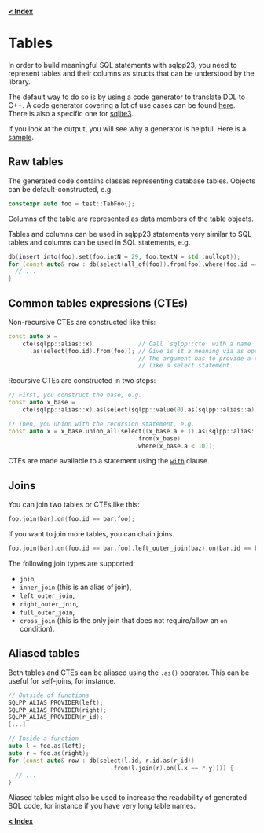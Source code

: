 [**\< Index**](README.md)

# Tables

In order to build meaningful SQL statements with sqlpp23, you need to represent
tables and their columns as structs that can be understood by the library.

The default way to do so is by using a code generator to translate DDL to C++. A
code generator covering a lot of use cases can be found
[here](https://github.com/rbock/sqlpp23/blob/main/scripts/ddl2cpp). There is
also a specific one for
[sqlite3](https://github.com/rbock/sqlpp23/blob/main/scripts/sqlite2cpp.py).

If you look at the output, you will see why a generator is helpful. Here is a
[sample](https://github.com/rbock/sqlpp23/blob/main/tests/core/usage/Sample.h).

## Raw tables

The generated code contains classes representing database tables. Objects can be
default-constructed, e.g.

```c++
constexpr auto foo = test::TabFoo{};
```

Columns of the table are represented as data members of the table objects.

Tables and columns can be used in sqlpp23 statements very similar to SQL tables
and columns can be used in SQL statements, e.g.

```C++
db(insert_into(foo).set(foo.intN = 29, foo.textN = std::nullopt));
for (const auto& row : db(select(all_of(foo)).from(foo).where(foo.id == 17))) {
  // ...
}
```

## Common tables expressions (CTEs)

Non-recursive CTEs are constructed like this:

```c++
const auto x =
    cte(sqlpp::alias::x)             // Call `sqlpp::cte` with a name
      .as(select(foo.id).from(foo)); // Give is it a meaning via as operator.
                                     // The argument has to provide a result
                                     // like a select statement.
```

Recursive CTEs are constructed in two steps:

```c++
// First, you construct the base, e.g.
const auto x_base =
    cte(sqlpp::alias::x).as(select(sqlpp::value(0).as(sqlpp::alias::a)));

// Then, you union with the recursion statement, e.g.
const auto x = x_base.union_all(select((x_base.a + 1).as(sqlpp::alias::a))
                                    .from(x_base)
                                    .where(x_base.a < 10));
```

CTEs are made available to a statement using the [`with`](with.md) clause.

## Joins

You can join two tables or CTEs like this:

```C++
foo.join(bar).on(foo.id == bar.foo);
```

If you want to join more tables, you can chain joins.

```C++
foo.join(bar).on(foo.id == bar.foo).left_outer_join(baz).on(bar.id == baz.ref);
```

The following join types are supported:

- `join`,
- `inner_join` (this is an alias of join),
- `left_outer_join`,
- `right_outer_join`,
- `full_outer_join`,
- `cross_join` (this is the only join that does not require/allow an `on`
  condition).

## Aliased tables

Both tables and CTEs can be aliased using the `.as()` operator. This can be
useful for self-joins, for instance.

```C++
// Outside of functions
SQLPP_ALIAS_PROVIDER(left);
SQLPP_ALIAS_PROVIDER(right);
SQLPP_ALIAS_PROVIDER(r_id);
[...]

// Inside a function
auto l = foo.as(left);
auto r = foo.as(right);
for (const auto& row : db(select(l.id, r.id.as(r_id))
                             .from(l.join(r).on(l.x == r.y)))) {
  // ...
}
```

Aliased tables might also be used to increase the readability of generated SQL
code, for instance if you have very long table names.

[**\< Index**](README.md)
